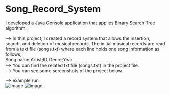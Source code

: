 # Song_Record_System
I developed a Java Console application that applies Binary Search Tree algorithm.

--> In this project, I created a record system that allows the insertion, search, and deletion of musical records. The initial musical records are read from a text file (songs.txt) where each line holds one song information as follows; <br /> 
Song name;Artist;ID;Genre;Year <br />
--> You can find the related txt file (songs.txt) in the project file. <br />
--> You can see some screenshots of the project below. <br />

--> example run <br />
![image](https://github.com/user-attachments/assets/65213640-e852-4a4b-b7ee-0dcb53f12cf8)
![image](https://github.com/user-attachments/assets/ebbd6d80-b243-4672-bd07-67e231ee4e7f)


